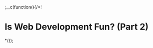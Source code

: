 
;__c(function(){/*!

# Is Web Development Fun? (Part 2)



[//]: # (@~|is-webdev-fun-part-2|~@)

*/});
